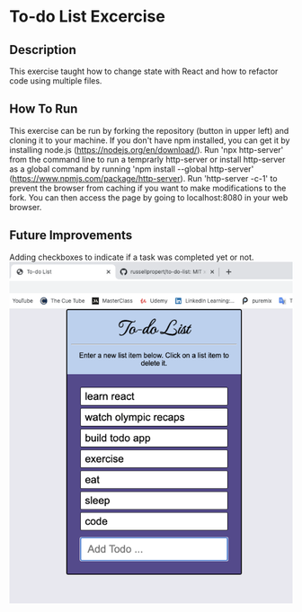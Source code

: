 # To-do List Excercise

## Description
This exercise taught how to change state with React and how to refactor code using multiple files.

## How To Run
This exercise can be run by forking the repository (button in upper left) and cloning it to your machine. If you don't have npm installed, you can get it by installing node.js (https://nodejs.org/en/download/). Run 'npx http-server' from the command line to run a temprarly http-server or install http-server as a global command by running 'npm install --global http-server' (https://www.npmjs.com/package/http-server). Run 'http-server -c-1' to prevent the browser from caching if you want to make modifications to the fork. You can then access the page by going to localhost:8080 in your web browser.

## Future Improvements
Adding checkboxes to indicate if a task was completed yet or not.
&nbsp;
&nbsp;
![To-do list screenshot](Share_Your_Styled_ToDo_List.png)
